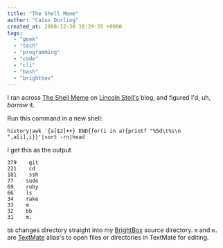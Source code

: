 ```yaml
---
title: "The Shell Meme"
author: "Caius Durling"
created_at: 2008-12-30 18:29:35 +0000
tags:
  - "geek"
  - "tech"
  - "programming"
  - "code"
  - "cli"
  - "bash"
  - "brightbox"
---
```


I ran across [The Shell Meme][tsm] on [Lincoln Stoll's][stoll] blog, and figured I'd, uh, *borrow* it.

[tsm]: http://lstoll.net/2008/04/shell-meme/
[stoll]: http://lstoll.net/

Run this command in a new shell:

    history|awk '{a[$2]++} END{for(i in a){printf "%5d\t%s\n ",a[i],i}}'|sort -rn|head

I get this as the output

    379    git
    221    cd
    181    ssh
    77    sudo
    69    ruby
    66    ls
    34    rake
    33    m
    32    bb
    31    m.

`bb` changes directory straight into my [BrightBox][bb] source directory. `m` and `m.` are [TextMate][tm] alias's to open files or directories in TextMate for editing.

[bb]: http://www.brightbox.co.uk/
[tm]: http://macromates.com/
